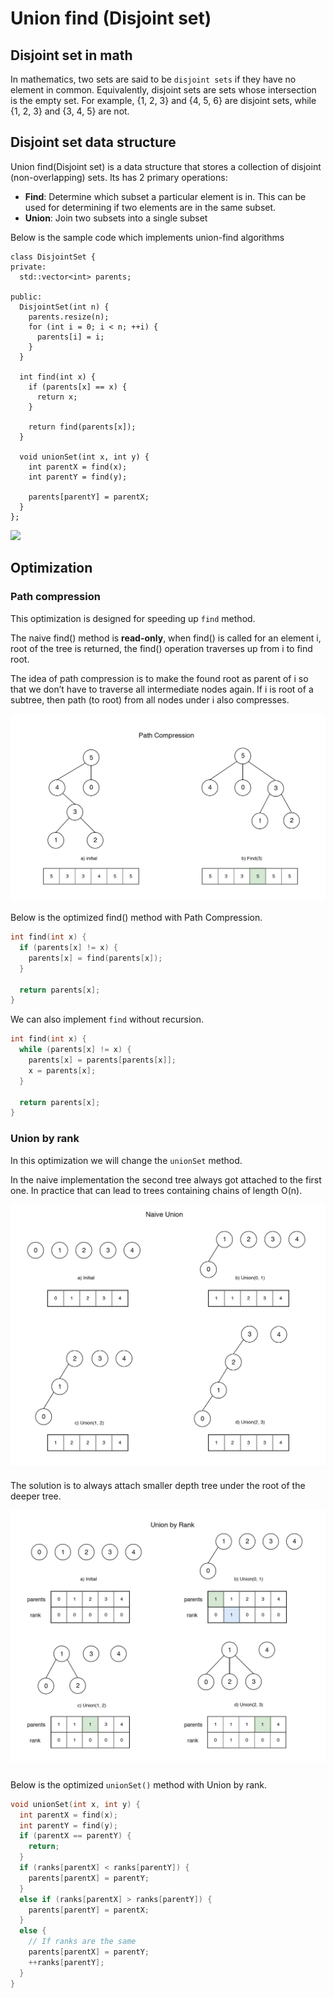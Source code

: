 # Union find (Disjoint set)

## Disjoint set in math

In mathematics, two sets are said to be `disjoint sets` if they have no element in common. Equivalently, disjoint sets are sets whose intersection is the empty set. For example, {1, 2, 3} and {4, 5, 6} are disjoint sets, while {1, 2, 3} and {3, 4, 5} are not.

## Disjoint set data structure

Union find(Disjoint set) is a data structure that stores a collection of disjoint (non-overlapping) sets. Its has 2 primary operations:

- **Find**: Determine which subset a particular element is in. This can be used for determining if two elements are in the same subset.
- **Union**: Join two subsets into a single subset

Below is the sample code which implements union-find algorithms

```
class DisjointSet {
private:
  std::vector<int> parents;

public:
  DisjointSet(int n) {
    parents.resize(n);
    for (int i = 0; i < n; ++i) {
      parents[i] = i;
    }
  }

  int find(int x) {
    if (parents[x] == x) {
      return x;
    }

    return find(parents[x]);
  }

  void unionSet(int x, int y) {
    int parentX = find(x);
    int parentY = find(y);

    parents[parentY] = parentX;
  }
};
```

![](assets/union-find.png)

## Optimization

### Path compression

This optimization is designed for speeding up `find` method.

The naive find() method is **read-only**, when find() is called for an element i, root of the tree is returned, the find() operation traverses up from i to find root.

The idea of path compression is to make the found root as parent of i so that we don’t have to traverse all intermediate nodes again. If i is root of a subtree, then path (to root) from all nodes under i also compresses.

![](assets/path_compression.png)

Below is the optimized find() method with Path Compression.

```cpp
int find(int x) {
  if (parents[x] != x) {
    parents[x] = find(parents[x]);
  }

  return parents[x];
}
```

We can also implement `find` without recursion.

```cpp
int find(int x) {
  while (parents[x] != x) {
    parents[x] = parents[parents[x]];
    x = parents[x];
  }

  return parents[x];
}
```

### Union by rank

In this optimization we will change the `unionSet` method.

In the naive implementation the second tree always got attached to the first one. In practice that can lead to trees containing chains of length O(n).

![](assets/naive_union.png)

The solution is to always attach smaller depth tree under the root of the deeper tree.

![](assets/union_by_rank.png)

Below is the optimized `unionSet()` method with Union by rank.

```cpp
void unionSet(int x, int y) {
  int parentX = find(x);
  int parentY = find(y);
  if (parentX == parentY) {
    return;
  }
  if (ranks[parentX] < ranks[parentY]) {
    parents[parentX] = parentY;
  }
  else if (ranks[parentX] > ranks[parentY]) {
    parents[parentY] = parentX;
  }
  else {
    // If ranks are the same
    parents[parentX] = parentY;
    ++ranks[parentY]; 
  }
}
```
